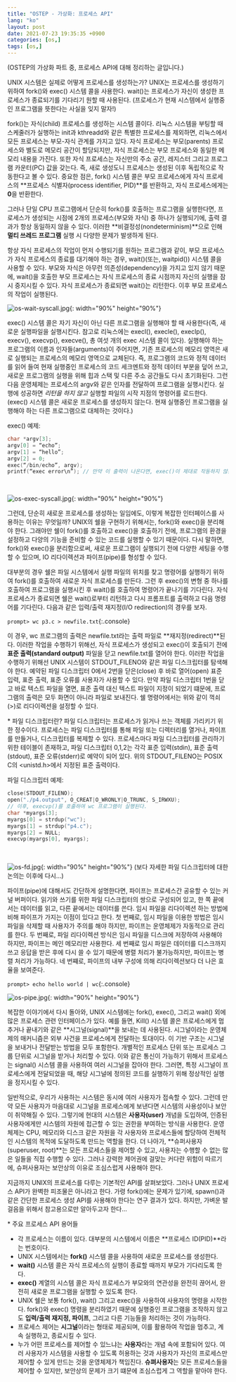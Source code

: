```yaml
---
title: "OSTEP - 가상화: 프로세스 API"
lang: "ko"
layout: post
date: 2021-07-23 19:35:35 +0900
categories: [os,]
tags: [os,]
---
```


(OSTEP의 가상화 파트 중, 프로세스 API에 대해 정리하는 글입니다.)

UNIX 시스템은 실제로 어떻게 프로세스를 생성하는가? UNIX는 프로세스를 생성하기 위하여 fork()와 exec() 시스템 콜을 사용한다. wait()는 프로세스가 자신이 생성한 프로세스가 종료되기를 기다리기 원할 때 사용된다. (프로세스가 현재 시스템에서 실행중인 프로그램을 뜻한다는 사실을 잊지 말자!)

fork()는 자식(child) 프로세스를 생성하는 시스템 콜이다. 리눅스 시스템을 부팅할 때 스케줄러가 실행하는 init과 kthreadd와 같은 특별한 프로세스를 제외하면, 리눅스에서 모든 프로세스는 부모-자식 관계를 가지고 있다. 자식 프로세스는 부모(parents) 프로세스와 별도로 메모리 공간이 할당되지만, 자식 프로세스는 부모 프로세스와 동일한 메모리 내용을 가진다. 또한 자식 프로세스는 자신만의 주소 공간, 레지스터 그리고 프로그램 카운터(PC) 값을 갖는다. 즉, 새로 생성도니 프로세스는 생성된 이후 독립적으로 작동한다고 볼 수 있다. 중요한 점은, fork() 시스템 콜은 부모 프로세스에게 자식 프로세스의 **프로세스 식별자(process identifier, PID)**를 반환하고, 자식 프로세스에게는 **0**을 반환한다.

그러나 단일 CPU 프로그램에서 단순히 fork()를 호출하는 프로그램을 실행한다면, 프로세스가 생성되는 시점에 2개의 프로세스(부모와 자식) 중 하나가 실행되기에, 출력 결과가 항상 동일하지 않을 수 있다. 이러한 **비결정성(nondeterminism)**으로 인해 **멀티 쓰레드 프로그램** 실행 시 다양한 문제가 발생하게 된다.

항상 자식 프로세스의 작업이 먼저 수행되기를 원하는 프로그램과 같이, 부모 프로세스가 자식 프로세스의 종료를 대기해야 하는 경우, wait()(또는, waitpid()) 시스템 콜을 사용할 수 있다. 부모와 자식은 아무런 의존성(dependency)을 가지고 있지 않기 때문에, wait()을 호출한 부모 프로세스는 자식 프로세스의 종료 시점까지 자신의 실행을 잠시 중지시킬 수 있다. 자식 프로세스가 종료되면 wait()는 리턴한다. 이후 부모 프로세스의 작업이 실행된다.

![os-wait-syscall.jpg](https://typiespectre.github.io/images/os/os-wait-syscall.jpg){: width="90%" height="90%"}

exec() 시스템 콜은 자기 자신이 아닌 다른 프로그램을 실행해야 할 때 사용한다(즉, 새로운 실행파일을 실행시킨다. 참고로 리눅스에는 execl(), execle(), execlp(), execv(), execvp(), execve(), 총 여섯 개의 exec 시스템 콜이 있다). 실행해야 하는 프로그램의 이름과 인자들(arguments)이 주어지면, 기존 프로세스의 메모리 영역은 새로 실행되는 프로세스의 메모리 영역으로 교체된다. 즉, 프로그램의 코드와 정적 데이터를 읽어 들여 현재 실행중인 프로세스의 코드 세크멘트와 정적 데이터 부분을 덮어 쓰고, 새로운 프로그램의 실행을 위해 힙과 스택 및 다른 주소 공간들도 다시 초기화된다. 그런 다음 운영체제는 프로세스의 argv와 같은 인자를 전달하여 프로그램을 실행시킨다. 실행에 성공하면 *리턴을 하지 않고* 실행할 파일의 시작 지점의 명령어를 로드한다. (exec() 시스템 콜은 새로운 프로세스를 생성하지 않는다. 현재 실행중인 프로그램을 실행해야 하는 다른 프로그램으로 대체하는 것이다.)

exec() 예제:
```c
char *argv[3];
argv[0] = “echo”;
argv[1] = “hello”;
argv[2] = 0;
exec(“/bin/echo”, argv);
printf(“exec error\n”); // 만약 이 출력이 나온다면, exec()이 제대로 작동하지 않은 것이다.
```
<br />

![os-exec-syscall.jpg](https://typiespectre.github.io/images/os/os-exec-syscall.jpg){: width="90%" height="90%"}

그런데, 단순히 새로운 프로세스를 생성하는 일임에도, 이렇게 복잡한 인터페이스를 사용하는 이유는 무엇일까? UNIX의 쉘을 구현하기 위해서는, fork()와 exec()을 분리해야 한다. 그래야만 쉘이 fork()를 호출하고 exec()을 호출하기 전에, 프로그램의 환경을 설정하고 다양의 기능을 준비할 수 있는 코드를 실행할 수 있기 때문이다. 다시 말하면, fork()와 exec()을 분리함으로써, 새로운 프로그램이 실행되기 전에 다양한 세팅을 수행할 수 있으며, IO 리다이렉션과 파이프(pipe)를 형성할 수 있다.

대부분의 경우 쉘은 파일 시스템에서 실행 파일의 위치를 찾고 명령어를 실행하기 위하여 fork()를 호출하여 새로운 자식 프로세스를 만든다. 그런 후 exec()의 변형 중 하나를 호출하여 프로그램을 실행시킨 후 wait()를 호출하여 명령어가 끝나기를 기다린다. 자식 프로세스가 종료되면 쉘은 wait()로부터 리턴하고 다시 프롬프트를 출력하고 다음 명령어를 기다린다. 다음과 같은 입력/출력 재지정(I/O redirection)의 경우를 보자.

`prompt> wc p3.c > newfile.txt`{:.console}

이 경우, wc 프로그램의 출력은 newfile.txt라는 출력 파일로 **재지정(redirect)**된다. 이러한 작업을 수행하기 위해선, 자식 프로세스가 생성되고 exec()이 호출되기 전에 **표준 출력(standard output)** 파일을 닫고 newfile.txt를 열어야 한다. 이러한 작업을 수행하기 위해선 UNIX 시스템이 STDOUT_FILENO와 같은 파일 디스크립터를 탐색해야 한다. 예약된 파일 디스크립터 0에서 2번을 닫은(close) 후 바로 열어(open) 표준 입력, 표준 출력, 표준 오류를 사용자가 사용할 수 있다. 만약 파일 디스크립터 1번을 닫고 바로 텍스트 파일을 열면, 표준 출력 대신 텍스트 파일이 지정이 되었기 떄문에, 프로그램의 출력은 모두 화면이 아니라 파일로 보내진다. 쉘 명령어에서는 위와 같이 꺽쇠(>)로 리다이렉션을 설정할 수 있다.

\* 파일 디스크립터란?
파일 디스크립터는 프로세스가 읽거나 쓰는 객체를 가리키기 위한 정수이다. 프로세스는 파일 디스크립터를 통해 파일 또는 디렉터리를 열거나, 파이프를 만들거나, 디스크립터를 복제할 수 있다. 프로세스마다 파일 디스크립터를 관리하기 위한 테이블이 존재하고, 파일 디스크립터 0,1,2는 각각 표준 입력(stdin), 표준 출력(stdout), 표준 오류(stderr)로 예약이 되어 있다. 위의 STDOUT_FILENO는 POSIX C의 <unistd.h>에서 지정된 표준 출력이다.

파일 디스크립터 예제:
```c
close(STDOUT_FILENO);
open("./p4.output", O_CREAT|O_WRONLY|O_TRUNC, S_IRWXU);
// 이후, execvp()를 호출하여 wc 프로그램이 실행된다.
char *myargs[3];
myargs[0] = strdup("wc");
myargs[1] = strdup("p4.c");
myargs[2] = NULL;
execvp(myargs[0], myargs); 
```
<br />

![os-fd.jpg](https://typiespectre.github.io/images/os/os-fd.jpg){: width="90%" height="90%"}
(보다 자세한 파일 디스크립터에 대한 논의는 이후에 다시...)

파이프(pipe)에 대해서도 간단하게 설명한다면, 파이프는 프로세스간 공유할 수 있는 커널 버퍼이다. 읽기와 쓰기를 위한 파일 디스크립터의 쌍으로 구성되어 있고, 한 쪽 끝에서는 데이터를 읽고, 다른 끝에서는 데이터를 쓴다. 임시 파일을 리다이렉션 하는 방법에 비해 파이프가 가지는 이점이 있다고 한다. 첫 번째로, 임시 파일을 이용한 방법은 임시 파일을 삭제할 때 사용자가 주의를 해야 하지만, 파이프는 운영체제가 자동적으로 관리를 한다. 두 번째로, 파일 리다이렉션 방식은 임시 파일을 디스크에 저장하여 사용해야 하지만, 파이프는 메인 메모리만 사용한다. 세 번째로 임시 파일은 데이터를 디스크까지 쓰고 응답을 받은 후에 다시 쓸 수 있기 때문에 병렬 처리가 불가능하지만, 파이프는 병렬 처리가 가능하다. 네 번쨰로, 파이프의 내부 구성에 의해 리다이렉션보다 더 나은 효율을 보여준다.

`prompt> echo hello world | wc`{:.console}

![os-pipe.jpg](https://typiespectre.github.io/images/os/os-pipe.jpg){: width="90%" height="90%"}

복잡한 이야기에서 다시 돌아와, UNIX 시스템에는 fork(), exec(), 그리고 wait() 외에 많은 프로세스 관련 인터페이스가 있다. 예를 들면, Kill() 시스템 콜은 프로세스에게 멈추거나 끝내기와 같은 **시그널(signal)**을 보내는 데 사용된다. 시그널이라는 운영체제의 매커니즘은 외부 사건을 프로세스에게 전달하는 토대이다. 이 기반 구조는 시그널을 보내거나 전달받는 방법을 모두 포함한다. 개별적인 프로세스 단위 또는 프로세스 그룹 단위로 시그널을 받거나 처리할 수 있다. 이와 같은 통신이 가능하기 위해서 프로세스는 signal() 시스템 콜을 사용하여 여러 시그널을 잡아야 한다. 그러면, 특정 시그널이 프로세스에게 전달되었을 때, 해당 시그널에 정의된 코드를 실행하기 위해 정상적인 실행을 정지시킬 수 있다.

일반적으로, 우리가 사용하는 시스템은 동시에 여러 사용자가 접속할 수 있다. 그런데 만약 모든 사용자가 마음대로 시그널을 프로세스에게 보낸다면 시스템의 사용성이나 보안이 취약해질 수 있다. 그렇기에 현대의 시스템은 **사용자(user)** 개념을 도입하여, 인증된 사용자에게만 시스템의 자원에 접근할 수 있는 권한을 부여하는 방식을 사용한다. 운영체제는 CPU, 메모리와 디스크 같은 자원을 각 사용자와 프로세스들에 할당하여 전체적인 시스템의 목적에 도달하도록 만드는 역할을 한다. 더 나아가, **슈퍼사용자(superuser, root)**는 모든 프로세스들을 제어할 수 있고, 사용자는 수행할 수 없는 많은 일들을 직접 수행할 수 있다. 그러나 강력한 제어권에 걸맞는 커다란 위험이 따르기에, 슈퍼사용자는 보안상의 이유로 조심스럽게 사용해야 한다.

지금까지 UNIX의 프로세스를 다루는 기본적인 API를 살펴보았다. 그러나 UNIX 프로세스 API가 완벽한 피조물은 아니라고 한다. 가령 fork()에는 문제가 있기에, spawn()과 같은 간단한 프로세스 생성 API를 사용해야 한다는 연구 결과가 있다. 하지만, 가벼운 발걸음을 위해서 참고용으로만 알아두고자 한다...

\* 주요 프로세스 API 용어들
- 각 프로세스는 이름이 있다. 대부분의 시스템에서 이름은 **프로세스 ID(PID)**라는 번호이다.
- UNIX 시스템에서는 **fork()** 시스템 콜을 사용하여 새로운 프로세스를 생성한다.
- **wait()** 시스템 콜은 자식 프로세스의 실행이 종료할 때까지 부모가 기다리도록 한다.
- **exec()** 계열의 시스템 콜은 자식 프로세스가 부모와의 연관성을 완전히 끊어서, 완전히 새로운 프로그램을 실행할 수 있도록 한다.
- UNIX 쉘은 보통 fork(), wait() 그리고 exec()을 사용하여 사용자의 명령을 시작한다. fork()와 exec() 명령을 분리하였기 때문에 실행중인 프로그램을 조작하지 않고도 **입력/출력 재지정, 파이프**, 그리고 다른 기능들을 처리하는 것이 가능하다.
- 프로세스 제어는 **시그널**이라는 형태로 제공되며, 이를 활용하여 작업을 멈추고, 계속 실행하고, 종료시킬 수 있다.
- 누가 어떤 프로세스를 제어할 수 있느냐는 **사용자**라는 개념 속에 포함되어 있다. 여러 사용자가 시스템을 사용할 수 있도록 허용하는 것과 사용자가 자신의 프로세스만 제어할 수 있게 만드는 것을 운영체제가 책임진다. **슈펴사용자**는 모든 프로세스들을 제어할 수 있지만, 보안상의 문제가 크기 떄문에 조심스럽게 그 역할을 맡아야 한다.
